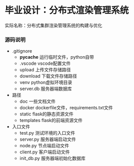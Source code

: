 # 毕业设计：分布式渲染管理系统
实际名称：分布式集群渲染管理系统的构建与优化

### 源码说明
- .gitignore
    - __pycache__ 运行临时文件，python自带
    - .vscode vscode配置文件
    - upload 上传文件存储路径
    - download 下载文件存储路径
    - venv python虚拟环境目录
    - server.db 服务器端数据库
- 路径
    - doc 一些文档文件
    - docker dockerfile文件，requirements.txt文件
    - static flask的静态资源文件
    - templates flask的前端资源文件
- 入口文件
    - test.py 测试环境的入口文件
    - server.py 服务器端启动文件
    - node.py 节点端启动文件
    - client.py 客户端启动文件
    - init_db.py 服务器端初始化数据库
